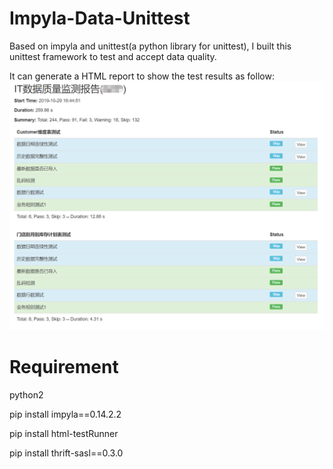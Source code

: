 # Impyla-Data-Unittest
Based on impyla and unittest(a python library for unittest), I built this unittest framework to test and accept data quality.

It can generate a HTML report to show the test results as follow:
![demonstration](https://github.com/rav009/Impyla-Data-Unittest/blob/master/sample.png?raw=true)

# Requirement
python2

pip install impyla==0.14.2.2

pip install html-testRunner

pip install thrift-sasl==0.3.0
